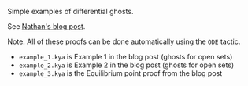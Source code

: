 Simple examples of differential ghosts.

See [Nathan's blog post](http://nfulton.org/2017/01/14/Ghosts/).

Note: All of these proofs can be done automatically using the `ODE` tactic.

 * `example_1.kya` is Example 1 in the blog post (ghosts for open sets)
 * `example_2.kya` is Example 2 in the blog post (ghosts for open sets)
 * `example_3.kya` is the Equilibrium point proof from the blog post
